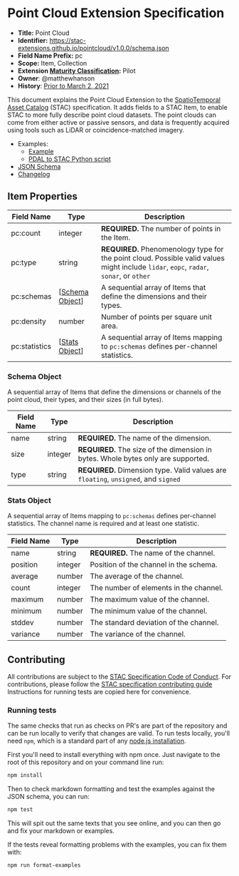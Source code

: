 # Point Cloud Extension Specification

- **Title:** Point Cloud
- **Identifier:** <https://stac-extensions.github.io/pointcloud/v1.0.0/schema.json>
- **Field Name Prefix:** pc
- **Scope:** Item, Collection
- **Extension [Maturity Classification](https://github.com/radiantearth/stac-spec/tree/master/extensions/README.md#extension-maturity):** Pilot
- **Owner**: @matthewhanson
- **History**: [Prior to March 2, 2021](https://github.com/radiantearth/stac-spec/commits/v1.0.0-rc.1/extensions/pointcloud)

This document explains the Point Cloud Extension to the [SpatioTemporal Asset Catalog](https://github.com/radiantearth/stac-spec)
(STAC) specification. It adds fields to a STAC Item, to enable STAC to more fully describe point cloud datasets.
The point clouds can come from either active or passive sensors, and data is frequently acquired using tools such as
LiDAR or coincidence-matched imagery.

- Examples:
  - [Example](examples/example-autzen.json)
  - [PDAL to STAC Python script](pdal-to-stac.py)
- [JSON Schema](json-schema/schema.json)
- [Changelog](./CHANGELOG.md)

## Item Properties

| Field Name    | Type                              | Description |
| ------------- | --------------------------------- | ----------- |
| pc:count      | integer                           | **REQUIRED.** The number of points in the Item. |
| pc:type       | string                            | **REQUIRED.** Phenomenology type for the point cloud. Possible valid values might include `lidar`, `eopc`, `radar`, `sonar`, or `other` |
| pc:schemas    | [[Schema Object](#schema-object)] | A sequential array of Items that define the dimensions and their types. |
| pc:density    | number                            | Number of points per square unit area. |
| pc:statistics | [[Stats Object](#stats-object)]   | A sequential array of Items mapping to `pc:schemas` defines per-channel statistics. |

### Schema Object

A sequential array of Items that define the dimensions or channels of
the point cloud, their types, and their sizes (in full bytes).

| Field Name | Type    | Description |
| ---------- | ------- | -------------------------- |
| name       | string  | **REQUIRED.** The name of the dimension. |
| size       | integer | **REQUIRED.** The size of the dimension in bytes. Whole bytes only are supported. |
| type       | string  | **REQUIRED.** Dimension type. Valid values are `floating`, `unsigned`, and `signed` |

### Stats Object

A sequential array of Items mapping to `pc:schemas` defines per-channel statistics. The channel name is required and at least one statistic.

| Field Name | Type    | Description |
| ---------- | ------- | ----------- |
| name       | string  | **REQUIRED.** The name of the channel. |
| position   | integer | Position of the channel in the schema. |
| average    | number  | The average of the channel. |
| count      | integer | The number of elements in the channel. |
| maximum    | number  | The maximum value of the channel. |
| minimum    | number  | The minimum value of the channel. |
| stddev     | number  | The standard deviation of the channel. |
| variance   | number  | The variance of the channel. |

## Contributing

All contributions are subject to the
[STAC Specification Code of Conduct](https://github.com/radiantearth/stac-spec/blob/master/CODE_OF_CONDUCT.md).
For contributions, please follow the
[STAC specification contributing guide](https://github.com/radiantearth/stac-spec/blob/master/CONTRIBUTING.md) Instructions
for running tests are copied here for convenience.

### Running tests

The same checks that run as checks on PR's are part of the repository and can be run locally to verify that changes are valid.
To run tests locally, you'll need `npm`, which is a standard part of any [node.js installation](https://nodejs.org/en/download/).

First you'll need to install everything with npm once. Just navigate to the root of this repository and on
your command line run:
```bash
npm install
```

Then to check markdown formatting and test the examples against the JSON schema, you can run:
```bash
npm test
```

This will spit out the same texts that you see online, and you can then go and fix your markdown or examples.

If the tests reveal formatting problems with the examples, you can fix them with:
```bash
npm run format-examples
```
